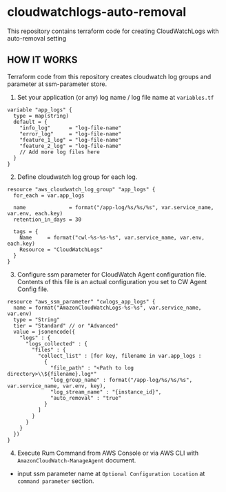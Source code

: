 # cloudwatchlogs-auto-removal
This repository contains terraform code for creating CloudWatchLogs with auto-removal setting

## HOW IT WORKS
Terraform code from this repository creates cloudwatch log groups and parameter at ssm-parameter store.
1. Set your application (or any) log name / log file name at `variables.tf`
```
variable "app_logs" {
  type = map(string)
  default = {
    "info_log"      = "log-file-name"
    "error_log"     = "log-file-name"
    "feature_1_log" = "log-file-name"
    "feature_2_log" = "log-file-name"
    // Add more log files here
  }
}

```
2. Define cloudwatch log group for each log.
```
resource "aws_cloudwatch_log_group" "app_logs" {
  for_each = var.app_logs

  name              = format("/app-log/%s/%s/%s", var.service_name, var.env, each.key)
  retention_in_days = 30

  tags = {
    Name     = format("cwl-%s-%s-%s", var.service_name, var.env, each.key)
    Resource = "CloudWatchLogs"
  }
}
```
3. Configure ssm parameter for CloudWatch Agent configuration file. Contents of this file is an actual configuration you set to CW Agent Config file.
```
resource "aws_ssm_parameter" "cwlogs_app_logs" {
  name = format("AmazonCloudWatchLogs-%s-%s", var.service_name, var.env)
  type = "String"
  tier = "Standard" // or "Advanced"
  value = jsonencode({
    "logs" : {
      "logs_collected" : {
        "files" : {
          "collect_list" : [for key, filename in var.app_logs :
            {
              "file_path" : "<Path to log directory>\\${filename}.log*"
              "log_group_name" : format("/app-log/%s/%s/%s", var.service_name, var.env, key),
              "log_stream_name" : "{instance_id}",
              "auto_removal" : "true"
            }
          ]
        }
      }
    }
  })
}
```

4. Execute Rum Command from AWS Console or via AWS CLI with `AmazonCloudWatch-ManageAgent` document.
  - input ssm parameter name at `Optional Configuration Location` at `command parameter` section.


